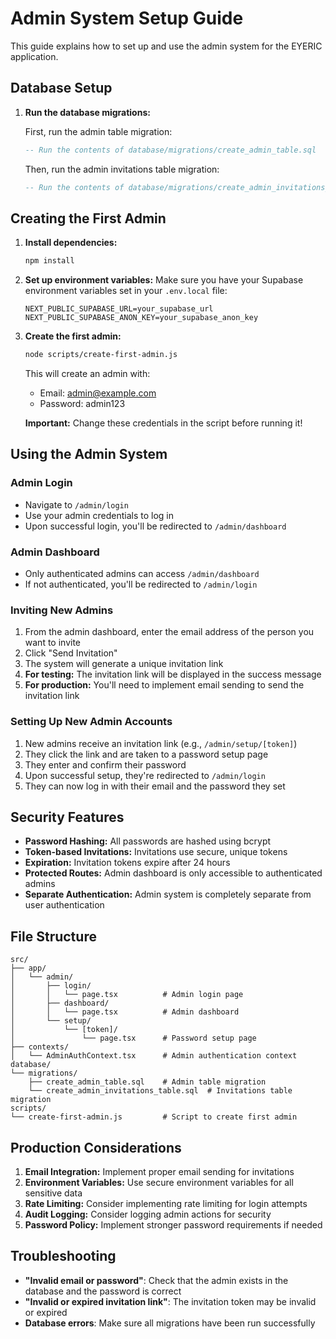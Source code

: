 # Admin System Setup Guide

This guide explains how to set up and use the admin system for the EYERIC application.

## Database Setup

1. **Run the database migrations:**

   First, run the admin table migration:
   ```sql
   -- Run the contents of database/migrations/create_admin_table.sql
   ```

   Then, run the admin invitations table migration:
   ```sql
   -- Run the contents of database/migrations/create_admin_invitations_table.sql
   ```

## Creating the First Admin

1. **Install dependencies:**
   ```bash
   npm install
   ```

2. **Set up environment variables:**
   Make sure you have your Supabase environment variables set in your `.env.local` file:
   ```
   NEXT_PUBLIC_SUPABASE_URL=your_supabase_url
   NEXT_PUBLIC_SUPABASE_ANON_KEY=your_supabase_anon_key
   ```

3. **Create the first admin:**
   ```bash
   node scripts/create-first-admin.js
   ```
   
   This will create an admin with:
   - Email: admin@example.com
   - Password: admin123
   
   **Important:** Change these credentials in the script before running it!

## Using the Admin System

### Admin Login
- Navigate to `/admin/login`
- Use your admin credentials to log in
- Upon successful login, you'll be redirected to `/admin/dashboard`

### Admin Dashboard
- Only authenticated admins can access `/admin/dashboard`
- If not authenticated, you'll be redirected to `/admin/login`

### Inviting New Admins
1. From the admin dashboard, enter the email address of the person you want to invite
2. Click "Send Invitation"
3. The system will generate a unique invitation link
4. **For testing:** The invitation link will be displayed in the success message
5. **For production:** You'll need to implement email sending to send the invitation link

### Setting Up New Admin Accounts
1. New admins receive an invitation link (e.g., `/admin/setup/[token]`)
2. They click the link and are taken to a password setup page
3. They enter and confirm their password
4. Upon successful setup, they're redirected to `/admin/login`
5. They can now log in with their email and the password they set

## Security Features

- **Password Hashing:** All passwords are hashed using bcrypt
- **Token-based Invitations:** Invitations use secure, unique tokens
- **Expiration:** Invitation tokens expire after 24 hours
- **Protected Routes:** Admin dashboard is only accessible to authenticated admins
- **Separate Authentication:** Admin system is completely separate from user authentication

## File Structure

```
src/
├── app/
│   └── admin/
│       ├── login/
│       │   └── page.tsx          # Admin login page
│       ├── dashboard/
│       │   └── page.tsx          # Admin dashboard
│       └── setup/
│           └── [token]/
│               └── page.tsx      # Password setup page
├── contexts/
│   └── AdminAuthContext.tsx      # Admin authentication context
database/
└── migrations/
    ├── create_admin_table.sql    # Admin table migration
    └── create_admin_invitations_table.sql  # Invitations table migration
scripts/
└── create-first-admin.js         # Script to create first admin
```

## Production Considerations

1. **Email Integration:** Implement proper email sending for invitations
2. **Environment Variables:** Use secure environment variables for all sensitive data
3. **Rate Limiting:** Consider implementing rate limiting for login attempts
4. **Audit Logging:** Consider logging admin actions for security
5. **Password Policy:** Implement stronger password requirements if needed

## Troubleshooting

- **"Invalid email or password"**: Check that the admin exists in the database and the password is correct
- **"Invalid or expired invitation link"**: The invitation token may be invalid or expired
- **Database errors**: Make sure all migrations have been run successfully 